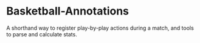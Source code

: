 # Basketball-Annotations
A shorthand way to register play-by-play actions during a match, and tools to parse and calculate stats.
